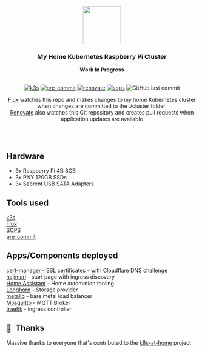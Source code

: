 <div align="center">

<img src="https://camo.githubusercontent.com/5b298bf6b0596795602bd771c5bddbb963e83e0f/68747470733a2f2f692e696d6775722e636f6d2f7031527a586a512e706e67" align="center" width="100px" height="100px"/>

### My Home Kubernetes Raspberry Pi Cluster
**Work In Progress**
</br>
</br>
  
[![k3s](https://img.shields.io/badge/K3S-v1.21.4-brightgreen?style=for-the-badge&logo=kubernetes&logoColor=white)](https://k3s.io/)
[![pre-commit](https://img.shields.io/badge/pre--commit-enabled-brightgreen?logo=pre-commit&logoColor=white&style=for-the-badge)](https://github.com/pre-commit/pre-commit)
[![renovate](https://img.shields.io/badge/renovate-enabled-brightgreen?style=for-the-badge&logo=renovatebot&logoColor=white)](https://github.com/renovatebot/renovate)
[![sops](https://img.shields.io/badge/SOPS-encrypted-brightgreen?style=for-the-badge&logo=mozilla&logoColor=white)](https://github.com/mozilla/sops)
![GitHub last commit](https://img.shields.io/github/last-commit/lloydoliver/k8s-at-home?style=for-the-badge)  

[Flux](https://github.com/fluxcd/flux2) watches this repo and makes changes to my home Kubernetes cluster when changes are committed to the ./cluster folder.  
[Renovate](https://github.com/renovatebot/renovate) also watches this Git repository and creates pull requests when application updates are available

</br></br>
</div>  

## Hardware

- 3x Raspberry Pi 4B 8GB  
- 3x PNY 120GB SSDs  
- 3x Sabrent USB SATA Adapters   

## Tools used

[k3s](k3s.io)  
[Flux](https://github.com/fluxcd/flux2)  
[SOPS](https://github.com/mozilla/sops)  
[pre-commit](https://github.com/pre-commit/pre-commit)  

## Apps/Components deployed

[cert-manager](https://cert-manager.io/) - SSL certificates - with Cloudflare DNS challenge  
[hajimari](https://github.com/toboshii/hajimari) - start page with ingress discovery  
[Home Assistant](https://www.home-assistant.io/) - Home automation tooling  
[Longhorn](https://longhorn.io) - Storage provider  
[metallb](https://metallb.universe.tf/) - bare metal load balancer  
[Mosquitto](https://mosquitto.org/) - MQTT Broker  
[traefik](https://traefik.io) - ingress controller  


## :handshake:&nbsp; Thanks

Massive thanks to everyone that's contributed to the [k8s-at-home](https://github.com/k8s-at-home/template-cluster-k3s) project

